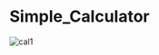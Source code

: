 # Simple_Calculator
![cal1](https://github.com/user-attachments/assets/cf538dec-9062-49e2-b406-4bd33ed486cb)
